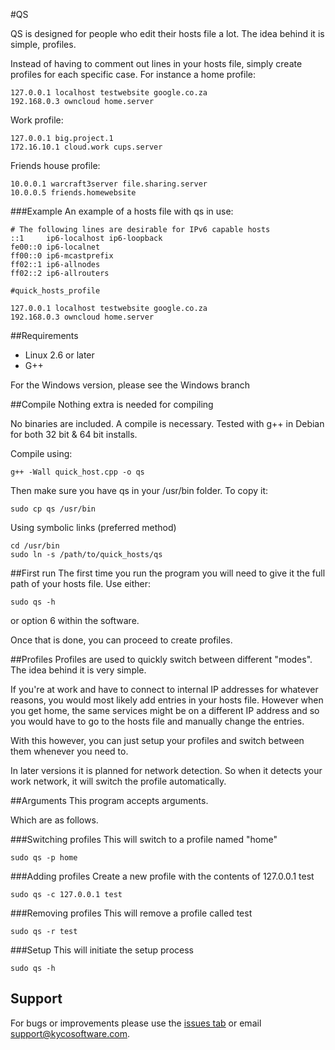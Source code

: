 #QS

QS is designed for people who edit their hosts file a lot.
The idea behind it is simple, profiles.

Instead of having to comment out lines in your hosts file,
simply create profiles for each specific case.
For instance a home profile:

    127.0.0.1 localhost testwebsite google.co.za
    192.168.0.3 owncloud home.server

Work profile:

    127.0.0.1 big.project.1
    172.16.10.1 cloud.work cups.server

Friends house profile:

    10.0.0.1 warcraft3server file.sharing.server
    10.0.0.5 friends.homewebsite

###Example
An example of a hosts file with qs in use:

    # The following lines are desirable for IPv6 capable hosts
    ::1     ip6-localhost ip6-loopback
    fe00::0 ip6-localnet
    ff00::0 ip6-mcastprefix
    ff02::1 ip6-allnodes
    ff02::2 ip6-allrouters

    #quick_hosts_profile

    127.0.0.1 localhost testwebsite google.co.za
    192.168.0.3 owncloud home.server

##Requirements
- Linux 2.6 or later
- G++

For the Windows version, please see the Windows branch

##Compile
Nothing extra is needed for compiling

No binaries are included. A compile is necessary.
Tested with g++ in Debian for both 32 bit & 64 bit installs.

Compile using:

	g++ -Wall quick_host.cpp -o qs

Then make sure you have qs in your /usr/bin folder.
To copy it:

    sudo cp qs /usr/bin
Using symbolic links (preferred method)

    cd /usr/bin
    sudo ln -s /path/to/quick_hosts/qs

##First run
The first time you run the program you will need to give it the
full path of your hosts file.
Use either:

    sudo qs -h

or option 6 within the software.

Once that is done, you can proceed to create profiles.

##Profiles
Profiles are used to quickly switch between different "modes".
The idea behind it is very simple.

If you're at work and have to connect to internal IP addresses
for whatever reasons, you would most likely add entries in your
hosts file.
However when you get home, the same services might be on a different
IP address and so you would have to go to the hosts file and manually
change the entries.

With this however, you can just setup your profiles and switch between
them whenever you need to.

In later versions it is planned for network detection. So when it
detects your work network, it will switch the profile automatically.

##Arguments
This program accepts arguments.

Which are as follows.

###Switching profiles
This will switch to a profile named "home"

	sudo qs -p home

###Adding profiles
Create a new profile with the contents of 127.0.0.1 test

	sudo qs -c 127.0.0.1 test

###Removing profiles
This will remove a profile called test

	sudo qs -r test

###Setup
This will initiate the setup process

	sudo qs -h

Support
-------

For bugs or improvements please use the [issues tab](https://github.com/kyco/host/issues)
or email [support@kycosoftware.com](mailto:support@kycosoftware.com).